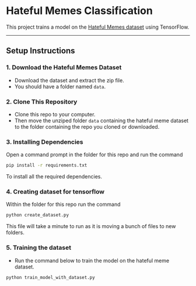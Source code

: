 # Hateful Memes Classification  

This project trains a model on the [Hateful Memes dataset](https://www.kaggle.com/datasets/parthplc/facebook-hateful-meme-dataset/data) using TensorFlow.  

---

## Setup Instructions  


### 1. Download the Hateful Memes Dataset  
- Download the dataset and extract the zip file.  
- You should have a folder named `data`.  

### 2. Clone This Repository  

- Clone this repo to your computer.
- Then move the unziped folder `data` containing the hateful meme dataset to the folder containing the repo you cloned or downloaded.

### 3. Installing Dependencies

Open a command prompt in the folder for this repo and run the command 

```bash
pip install -r requirements.txt
```

To install all the required dependencies.

### 4. Creating dataset for tensorflow

Within the folder for this repo run the command
```bash
python create_dataset.py
```
This file will take a minute to run as it is moving a bunch of files to new folders.
### 5. Training the dataset
- Run the command below to train the model on the hateful meme dataset.
```bash
python train_model_with_dataset.py
```

